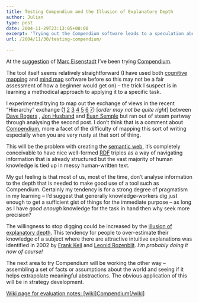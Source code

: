 ```yaml
---
title: Testing Compendium and the Illusion of Explanatory Depth
author: Julian
type: post
date: 2004-11-29T23:13:05+00:00
excerpt: 'Trying out the Compendium software leads to a speculation about how little most of us  normally dig into a given area of knowledge...'
url: /2004/11/30/testing-compendium/

---
```

At the [suggestion][1] of [Marc Eisenstadt][2] I&#8217;ve been trying [Compendium][3].

The tool itself seems relatively straightforward (I have used both [cognitive mapping][4] and [mind map][5] software before so this may not be a fair assessment of how a beginner would get on) &#8211; the trick I suspect is in learning a methodical approach to applying it to a specific task.

I experimented trying to map out the exchange of views in the recent &#8220;Hierarchy&#8221; exchange ([1][6] [2][7] [3][8] [4][9] [5][10] [6][11] [7][12]) [_order may not be quite right_] between [Dave Rogers][13] , [Jon Husband][14] and [Euan Semple][15] but ran out of steam partway through analysing the second post. I don&#8217;t think that is a comment about [Compendium][3], more a facet of the difficulty of mapping this sort of writing especially when you are very rusty at that sort of thing.

This will be the problem with creating the [semantic web][16], it&#8217;s completely conceivable to have nice well-formed [RDF][17] triples as a way of navigating information that is already structured but the vast majority of human knowledge is tied up in messy human-written text. 

My gut feeling is that most of us, most of the time, don&#8217;t analyse information to the depth that is needed to make good use of a tool such as Compendium. Certainly my tendency is for a strong degree of pragmatism in my learning &#8211; I&#8217;d suggest that generally knowledge-workers dig just enough to get a sufficient gist of things for the immediate purpose &#8211; as long as I have _good enough_ knowledge for the task in hand then why seek more precision? 

The willingness to stop digging could be increased by the [illusion of explanatory depth][18]. This tendency for people to over-estimate their knowledge of a subject where there are attractive intuitive explanations was identified in 2002 by [Frank Keil][19] and [Leonid Rozenblit][20]. _I&#8217;m probably doing it now of course!_

The next area to try Compendium will be working the other way &#8211; assembling a set of facts or assumptions about the world and seeing if it helps extrapolate meaningful abstractions. The obvious application of this will be in strategy development.

<ins datetime="2004-11-1T17:15:23-0:00">Wiki page for evaluation notes: [wiki]Compendium[/wiki]</ins>

 [1]: https://www.synesthesia.co.uk/blog/archives/2004/10/05/projections-of-knowledge/#comment-411
 [2]: https://kmi.open.ac.uk/people/marc/index.php
 [3]: https://www.compendiuminstitute.org/
 [4]: https://www.banxia.com/demain.html
 [5]: https://www.mindjet.com/uk/
 [6]: https://homepage.mac.com/dave_rogers/GHD11-04.html#note_1831
 [7]: https://homepage.mac.com/dave_rogers/GHD11-04.html#note_1835
 [8]: https://blog.wirearchy.com/blog/_archives/2004/11/27/192256.html
 [9]: https://theobvious.typepad.com/blog/2004/11/a_violent_agree.html
 [10]: https://homepage.mac.com/dave_rogers/GHD11-04.html#note_1836
 [11]: https://blog.wirearchy.com/blog/_archives/2004/11/28/192516.html
 [12]: https://theobvious.typepad.com/blog/2004/11/i_really_should.html
 [13]: https://homepage.mac.com/dave_rogers/
 [14]: https://blog.wirearchy.com/blog
 [15]: https://theobvious.typepad.com/blog/
 [16]: https://www.w3.org/2001/sw/
 [17]: https://en.wikipedia.org/wiki/Resource_Description_Framework
 [18]: https://scholar.google.com/scholar?hl=en&lr=&q=cache:-k74PcAo-zIJ:www.psy.cmu.edu/~siegler/RozKeil02.pdf+author:Keil,+FC
 [19]: https://www.yale.edu/psychology/FacInfo/Keil.html
 [20]: https://www.informatik.uni-trier.de/~ley/db/indices/a-tree/r/Rozenblit:Leonid.html